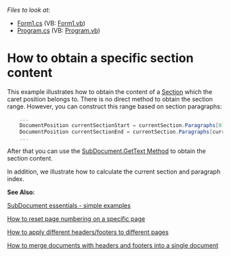 <!-- default file list -->
*Files to look at*:

* [Form1.cs](./CS/Form1.cs) (VB: [Form1.vb](./VB/Form1.vb))
* [Program.cs](./CS/Program.cs) (VB: [Program.vb](./VB/Program.vb))
<!-- default file list end -->
# How to obtain a specific section content


<p>This example illustrates how to obtain the content of a <a href="http://documentation.devexpress.com/#CoreLibraries/clsDevExpressXtraRichEditAPINativeSectiontopic">Section</a> which the caret position belongs to. There is no direct method to obtain the section range. However, you can construct this range based on section paragraphs:</p><p></p>

```cs
    ...
    DocumentPosition currentSectionStart = currentSection.Paragraphs[0].Range.Start;
    DocumentPosition currentSectionEnd = currentSection.Paragraphs[currentSection.Paragraphs.Count - 1].Range.End;
    ...
```

<p></p><p>After that you can use the <a href="http://documentation.devexpress.com/#CoreLibraries/DevExpressXtraRichEditAPINativeSubDocument_GetTexttopic1005">SubDocument.GetText Method</a> to obtain the section content.</p><p></p><p>In addition, we illustrate how to calculate the current section and paragraph index.</p><p></p><p><strong>See Also:</strong></p><p><a href="https://www.devexpress.com/Support/Center/p/E2265">SubDocument essentials - simple examples</a></p><p><a href="https://www.devexpress.com/Support/Center/p/E3491">How to reset page numbering on a specific page</a></p><p><a href="https://www.devexpress.com/Support/Center/p/E3492">How to apply different headers/footers to different pages</a></p><p><a href="https://www.devexpress.com/Support/Center/p/E4404">How to merge documents with headers and footers into a single document</a></p>

<br/>


